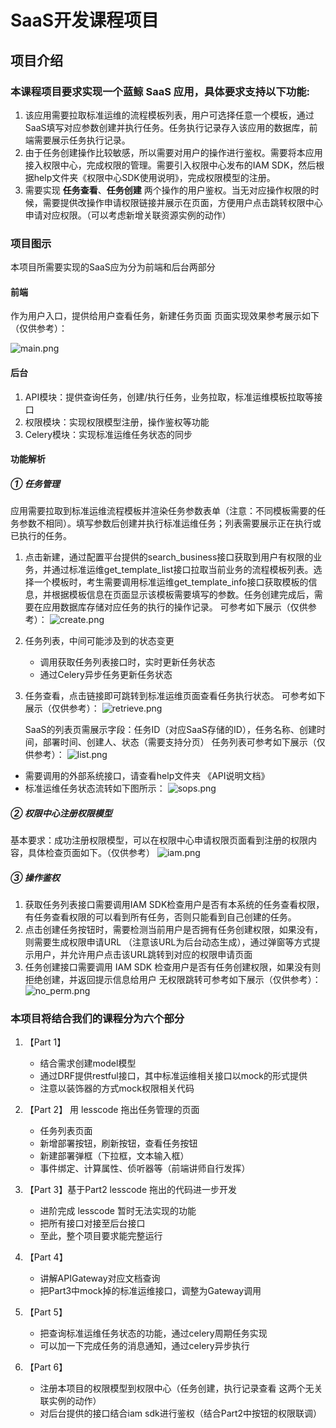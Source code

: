 # SaaS开发课程项目

## 项目介绍

### 本课程项目要求实现一个蓝鲸 SaaS 应用，具体要求支持以下功能:

1. 该应用需要拉取标准运维的流程模板列表，用户可选择任意一个模板，通过SaaS填写对应参数创建并执行任务。任务执行记录存入该应用的数据库，前端需要展示任务执行记录。
2. 由于任务创建操作比较敏感，所以需要对用户的操作进行鉴权。需要将本应用接入权限中心，完成权限的管理。需要引入权限中心发布的IAM SDK，然后根据help文件夹《权限中心SDK使用说明》，完成权限模型的注册。
3. 需要实现 __任务查看__、__任务创建__ 两个操作的用户鉴权。当无对应操作权限的时候，需要提供改操作申请权限链接并展示在页面，方便用户点击跳转权限中心申请对应权限。（可以考虑新增关联资源实例的动作）

### 项目图示
本项目所需要实现的SaaS应为分为前端和后台两部分

#### 前端
作为用户入口，提供给用户查看任务，新建任务页面
页面实现效果参考展示如下（仅供参考）：

![main.png](src/list.png)

#### 后台
1.	API模块：提供查询任务，创建/执行任务，业务拉取，标准运维模板拉取等接口
2.	权限模块：实现权限模型注册，操作鉴权等功能
3.	Celery模块：实现标准运维任务状态的同步

#### 功能解析
##### ① 任务管理
应用需要拉取到标准运维流程模板并渲染任务参数表单（注意：不同模板需要的任务参数不相同）。填写参数后创建并执行标准运维任务；列表需要展示正在执行或已执行的任务。
1. 点击新建，通过配置平台提供的search_business接口获取到用户有权限的业务，并通过标准运维get_template_list接口拉取当前业务的流程模板列表。选择一个模板时，考生需要调用标准运维get_template_info接口获取模板的信息，并根据模板信息在页面显示该模板需要填写的参数。任务创建完成后，需要在应用数据库存储对应任务的执行的操作记录。
    可参考如下展示（仅供参考）：
    ![create.png](src/create.png)
2. 任务列表，中间可能涉及到的状态变更
    - 调用获取任务列表接口时，实时更新任务状态
    - 通过Celery异步任务更新任务状态
3. 任务查看，点击链接即可跳转到标准运维页面查看任务执行状态。
    可参考如下展示（仅供参考）：
    ![retrieve.png](src/retrieve.png)
   
    SaaS的列表页需展示字段：任务ID（对应SaaS存储的ID），任务名称、创建时间，部署时间、创建人、状态（需要支持分页）
    任务列表可参考如下展示（仅供参考）：
    ![list.png](src/list.png)

- 需要调用的外部系统接口，请查看help文件夹 《API说明文档》
- 标准运维任务状态流转如下图所示：
![sops.png](src/sops.png)

##### ② 权限中心注册权限模型
基本要求：成功注册权限模型，可以在权限中心申请权限页面看到注册的权限内容，具体检查页面如下。（仅供参考）
![iam.png](src/iam.png)

##### ③ 操作鉴权
1.	获取任务列表接口需要调用IAM SDK检查用户是否有本系统的任务查看权限，有任务查看权限的可以看到所有任务，否则只能看到自己创建的任务。
2.	点击创建任务按钮时，需要检测当前用户是否拥有任务创建权限，如果没有，则需要生成权限申请URL （注意该URL为后台动态生成），通过弹窗等方式提示用户，并允许用户点击该URL跳转到对应的权限申请页面
3.	任务创建接口需要调用 IAM SDK 检查用户是否有任务创建权限，如果没有则拒绝创建，并返回提示信息给用户
无权限跳转可参考如下展示（仅供参考）：
 ![no_perm.png](src/no_perm.png)



### 本项目将结合我们的课程分为六个部分

1. 【Part 1】
	- 结合需求创建model模型
	- 通过DRF提供restful接口，其中标准运维相关接口以mock的形式提供
    - 注意以装饰器的方式mock权限相关代码
    
2. 【Part 2】 用 lesscode 拖出任务管理的页面
    - 任务列表页面
    - 新增部署按钮，刷新按钮，查看任务按钮
    - 新建部署弹框（下拉框，文本输入框）
    - 事件绑定、计算属性、侦听器等（前端讲师自行发挥）

3. 【Part 3】基于Part2 lesscode 拖出的代码进一步开发
    - 进阶完成 lesscode 暂时无法实现的功能
    - 把所有接口对接至后台接口
    - 至此，整个项目要求能完整运行
    
4. 【Part 4】
    - 讲解APIGateway对应文档查询
	- 把Part3中mock掉的标准运维接口，调整为Gateway调用

5. 【Part 5】
	- 把查询标准运维任务状态的功能，通过celery周期任务实现
	- 可以加一下完成任务的消息通知，通过celery异步执行

6. 【Part 6】
	- 注册本项目的权限模型到权限中心（任务创建，执行记录查看 这两个无关联实例的动作）
	- 对后台提供的接口结合iam sdk进行鉴权（结合Part2中按钮的权限联调）
    

